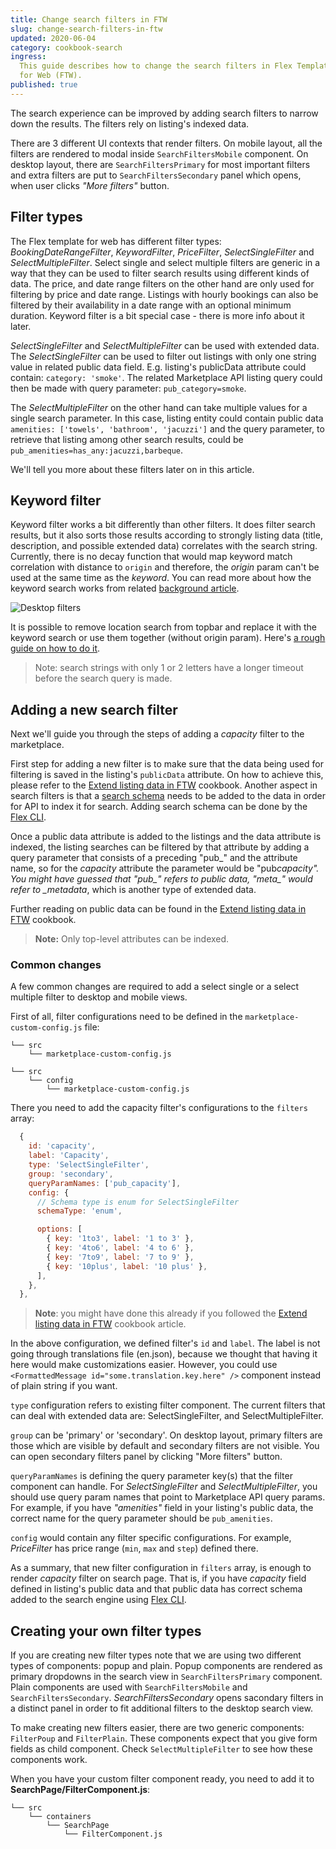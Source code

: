 ```yaml
---
title: Change search filters in FTW
slug: change-search-filters-in-ftw
updated: 2020-06-04
category: cookbook-search
ingress:
  This guide describes how to change the search filters in Flex Template
  for Web (FTW).
published: true
---
```


The search experience can be improved by adding search filters to narrow
down the results. The filters rely on listing's indexed data.

There are 3 different UI contexts that render filters. On mobile layout,
all the filters are rendered to modal inside `SearchFiltersMobile`
component. On desktop layout, there are `SearchFiltersPrimary` for most
important filters and extra filters are put to `SearchFiltersSecondary`
panel which opens, when user clicks _"More filters"_ button.

## Filter types

The Flex template for web has different filter types:
_BookingDateRangeFilter_, _KeywordFilter_, _PriceFilter_,
_SelectSingleFilter_ and _SelectMultipleFilter_. Select single and
select multiple filters are generic in a way that they can be used to
filter search results using different kinds of data. The price, and date
range filters on the other hand are only used for filtering by price and
date range. Listings with hourly bookings can also be filtered by their
availability in a date range with an optional minimum duration. Keyword
filter is a bit special case - there is more info about it later.

_SelectSingleFilter_ and _SelectMultipleFilter_ can be used with
extended data. The _SelectSingleFilter_ can be used to filter out
listings with only one string value in related public data field. E.g.
listing's publicData attribute could contain: `category: 'smoke'`. The
related Marketplace API listing query could then be made with query
parameter: `pub_category=smoke`.

The _SelectMultipleFilter_ on the other hand can take multiple values
for a single search parameter. In this case, listing entity could
contain public data `amenities: ['towels', 'bathroom', 'jacuzzi']` and
the query parameter, to retrieve that listing among other search
results, could be `pub_amenities=has_any:jacuzzi,barbeque`.

We'll tell you more about these filters later on in this article.

## Keyword filter

Keyword filter works a bit differently than other filters. It does
filter search results, but it also sorts those results according to
strongly listing data (title, description, and possible extended data)
correlates with the search string. Currently, there is no decay function
that would map keyword match correlation with distance to `origin` and
therefore, the _origin_ param can't be used at the same time as the
_keyword_. You can read more about how the keyword search works from
related [background article](/background/how-the-search-works/).

![Desktop filters](./keyword-search.png)

It is possible to remove location search from topbar and replace it with
the keyword search or use them together (without origin param). Here's
[a rough guide on how to do it](/cookbook-search/use-keyword-search-in-topbar/).

> Note: search strings with only 1 or 2 letters have a longer timeout
> before the search query is made.

## Adding a new search filter

Next we'll guide you through the steps of adding a _capacity_ filter to
the marketplace.

First step for adding a new filter is to make sure that the data being
used for filtering is saved in the listing's `publicData` attribute. On
how to achieve this, please refer to the
[Extend listing data in FTW](/cookbook-data-model/extend-listing-data-in-ftw/)
cookbook. Another aspect in search filters is that a
[search schema](/references/extended-data/#search-schema) needs to be
added to the data in order for API to index it for search. Adding search
schema can be done by the
[Flex CLI](/flex-cli/getting-started-with-flex-cli/).

Once a public data attribute is added to the listings and the data
attribute is indexed, the listing searches can be filtered by that
attribute by adding a query parameter that consists of a preceding
"pub\_" and the attribute name, so for the _capacity_ attribute the
parameter would be "pub*capacity". You might have guessed that "pub\_"
refers to public data, "meta\_" would refer to \_metadata*, which is
another type of extended data.

Further reading on public data can be found in the
[Extend listing data in FTW](/cookbook-data-model/extend-listing-data-in-ftw/)
cookbook.

> **Note:** Only top-level attributes can be indexed.

### Common changes

A few common changes are required to add a select single or a select
multiple filter to desktop and mobile views.

First of all, filter configurations need to be defined in the
`marketplace-custom-config.js` file:

```shell
└── src
    └── marketplace-custom-config.js
```

<extrainfo title="FTW-product has moved config files into a different location">

```shell
└── src
    └── config
        └── marketplace-custom-config.js
```

</extrainfo>

There you need to add the capacity filter's configurations to the
`filters` array:

```js
  {
    id: 'capacity',
    label: 'Capacity',
    type: 'SelectSingleFilter',
    group: 'secondary',
    queryParamNames: ['pub_capacity'],
    config: {
      // Schema type is enum for SelectSingleFilter
      schemaType: 'enum',

      options: [
        { key: '1to3', label: '1 to 3' },
        { key: '4to6', label: '4 to 6' },
        { key: '7to9', label: '7 to 9' },
        { key: '10plus', label: '10 plus' },
      ],
    },
  },
```

> **Note**: you might have done this already if you followed the
> [Extend listing data in FTW](/cookbook-data-model/extend-listing-data-in-ftw/)
> cookbook article.

In the above configuration, we defined filter's `id` and `label`. The
label is not going through translations file (en.json), because we
thought that having it here would make customizations easier. However,
you could use `<FormattedMessage id="some.translation.key.here" />`
component instead of plain string if you want.

`type` configuration refers to existing filter component. The current
filters that can deal with extended data are: SelectSingleFilter, and
SelectMultipleFilter.

`group` can be 'primary' or 'secondary'. On desktop layout, primary
filters are those which are visible by default and secondary filters are
not visible. You can open secondary filters panel by clicking "More
filters" button.

`queryParamNames` is defining the query parameter key(s) that the filter
component can handle. For _SelectSingleFilter_ and
_SelectMultipleFilter_, you should use query param names that point to
Marketplace API query params. For example, if you have _"amenities"_
field in your listing's public data, the correct name for the query
parameter should be `pub_amenities`.

`config` would contain any filter specific configurations. For example,
_PriceFilter_ has price range (`min`, `max` and `step`) defined there.

As a summary, that new filter configuration in `filters` array, is
enough to render _capacity_ filter on search page. That is, if you have
_capacity_ field defined in listing's public data and that public data
has correct schema added to the search engine using
[Flex CLI](/flex-cli/getting-started-with-flex-cli/).

## Creating your own filter types

If you are creating new filter types note that we are using two
different types of components: popup and plain. Popup components are
rendered as primary dropdowns in the search view in
`SearchFiltersPrimary` component. Plain components are used with
`SearchFiltersMobile` and `SearchFiltersSecondary`.
_SearchFiltersSecondary_ opens sacondary filters in a distinct panel in
order to fit additional filters to the desktop search view.

To make creating new filters easier, there are two generic components:
`FilterPoup` and `FilterPlain`. These components expect that you give
form fields as child component. Check `SelectMultipleFilter` to see how
these components work.

When you have your custom filter component ready, you need to add it to
**SearchPage/FilterComponent.js**:

```shell
└── src
    └── containers
        └── SearchPage
            └── FilterComponent.js
```
